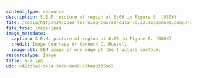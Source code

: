 ```yaml
---
content_type: resource
description: S.E.M. picture of region at 6:00 in Figure 6. (680X)
file: /media/https%3A/open-learning-course-data-rc.s3.amazonaws.com/3-a27-case-studies-in-forensic-metallurgy-fall-2007/cd21d5a2d43439dc8e98b3b4a0135967_6-7.jpg
file_type: image/jpeg
image_metadata:
  caption: S.E.M. picture of region at 6:00 in Figure 6. (680X)
  credit: Image Courtesy of Kenneth C. Russell.
  image-alt: SEM image of one edge of the fracture surface.
resourcetype: Image
title: 6-7.jpg
uid: cd21d5a2-d434-39dc-8e98-b3b4a0135967
---
```

